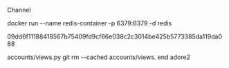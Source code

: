 Channel

docker run --name redis-container -p 6379:6379 -d redis

09dd6f11188418567b75409fd9cf66e038c2c3014be425b5773385da119da088

accounts/views.py
git rm --cached accounts/views.
end
adore2